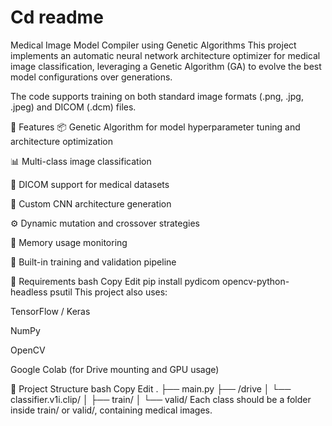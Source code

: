 # Cd readme 
 Medical Image Model Compiler using Genetic Algorithms
This project implements an automatic neural network architecture optimizer for medical image classification, leveraging a Genetic Algorithm (GA) to evolve the best model configurations over generations.

The code supports training on both standard image formats (.png, .jpg, .jpeg) and DICOM (.dcm) files.

🚀 Features
📦 Genetic Algorithm for model hyperparameter tuning and architecture optimization

📊 Multi-class image classification

🏥 DICOM support for medical datasets

🧠 Custom CNN architecture generation

⚙️ Dynamic mutation and crossover strategies

💾 Memory usage monitoring

🧪 Built-in training and validation pipeline

🧰 Requirements
bash
Copy
Edit
pip install pydicom opencv-python-headless psutil
This project also uses:

TensorFlow / Keras

NumPy

OpenCV

Google Colab (for Drive mounting and GPU usage)

📁 Project Structure
bash
Copy
Edit
.
├── main.py
├── /drive
│   └── classifier.v1i.clip/
│       ├── train/
│       └── valid/
Each class should be a folder inside train/ or valid/, containing medical images.
